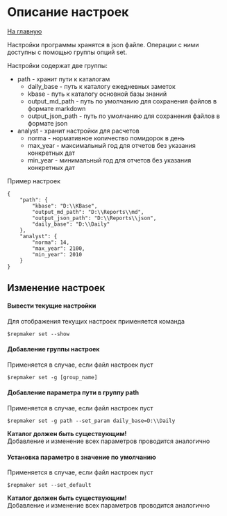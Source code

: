 # Описание настроек 

[На главную](../README.md)

Настройки программы хранятся в json файле. Операции с ними доступны с помощью группы опций set.


Настройки содержат две группы:
- path - хранит пути к каталогам
  - daily_base - путь к каталогу ежедневных заметок
  - kbase - путь к каталогу основной базы знаний
  - output_md_path - путь по умолчанию для сохранения файлов в формате markdown
  - output_json_path - путь по умолчанию для сохранения файлов в формате json
- analyst - хранит настройки для расчетов
  - norma - нормативное количество помидорок в день
  - max_year - максимальный год для отчетов без указания конкретных дат
  - min_year - минимальный год для отчетов без указания конкретных дат

Пример настроек
```
{
    "path": {
        "kbase": "D:\\KBase",
        "output_md_path": "D:\\Reports\\md",
        "output_json_path": "D:\\Reports\\json",
        "daily_base": "D:\\Daily"
    },
    "analyst": {
        "norma": 14,
        "max_year": 2100,
        "min_year": 2010
    }
}
```
## Изменение настроек
#### Вывести текущие настройки
Для отображения текущих настроек применяется команда
```
$repmaker set --show
```

#### Добавление группы настроек
Применяется в случае, если файл настроек пуст
```
$repmaker set -g [group_name]
```

#### Добавление параметра пути в группу path
Применяется в случае, если файл настроек пуст
```
$repmaker set -g path --set_param daily_base=D:\\Daily
```
**Каталог должен быть существующим!**<br>
Добавление и изменение всех параметров проводится аналогично

#### Установка параметро в значение по умолчанию
Применяется в случае, если файл настроек пуст
```
$repmaker set --set_default
```
**Каталог должен быть существующим!**<br>
Добавление и изменение всех параметров проводится аналогично